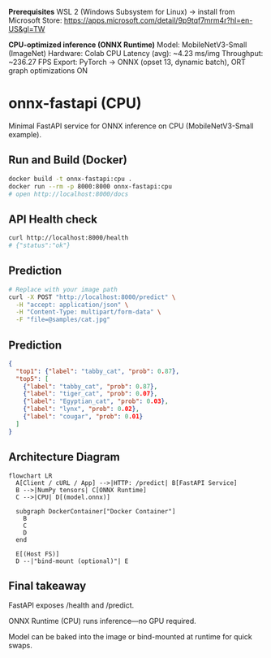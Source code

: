 **Prerequisites**
WSL 2 (Windows Subsystem for Linux) → install from Microsoft Store:
https://apps.microsoft.com/detail/9p9tqf7mrm4r?hl=en-US&gl=TW

**CPU-optimized inference (ONNX Runtime)**
Model: MobileNetV3-Small (ImageNet)
Hardware: Colab CPU
Latency (avg): ~4.23 ms/img
Throughput: ~236.27 FPS
Export: PyTorch → ONNX (opset 13, dynamic batch), ORT graph optimizations ON

# onnx-fastapi (CPU)

Minimal FastAPI service for ONNX inference on CPU (MobileNetV3-Small example).

## Run and Build (Docker)
```bash
docker build -t onnx-fastapi:cpu .
docker run --rm -p 8000:8000 onnx-fastapi:cpu
# open http://localhost:8000/docs
```

## API Health check
```bash
curl http://localhost:8000/health
# {"status":"ok"}
```

## Prediction
```bash
# Replace with your image path
curl -X POST "http://localhost:8000/predict" \
  -H "accept: application/json" \
  -H "Content-Type: multipart/form-data" \
  -F "file=@samples/cat.jpg"
```
## Prediction
```json
{
  "top1": {"label": "tabby_cat", "prob": 0.87},
  "top5": [
    {"label": "tabby_cat", "prob": 0.87},
    {"label": "tiger_cat", "prob": 0.07},
    {"label": "Egyptian_cat", "prob": 0.03},
    {"label": "lynx", "prob": 0.02},
    {"label": "cougar", "prob": 0.01}
  ]
}
```

## Architecture Diagram
```mermaid
flowchart LR
  A[Client / cURL / App] -->|HTTP: /predict| B[FastAPI Service]
  B -->|NumPy tensors| C[ONNX Runtime]
  C -->|CPU| D[(model.onnx)]

  subgraph DockerContainer["Docker Container"]
    B
    C
    D
  end

  E[(Host FS)]
  D --|"bind-mount (optional)"| E
```


## Final takeaway 

FastAPI exposes /health and /predict.

ONNX Runtime (CPU) runs inference—no GPU required.

Model can be baked into the image or bind-mounted at runtime for quick swaps.